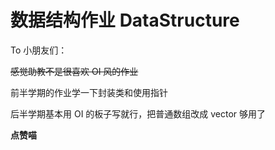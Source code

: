 # 数据结构作业 DataStructure

To 小朋友们：

~~感觉助教不是很喜欢 OI 风的作业~~

前半学期的作业学一下封装类和使用指针

后半学期基本用 OI 的板子写就行，把普通数组改成 vector 够用了

**点赞喵**